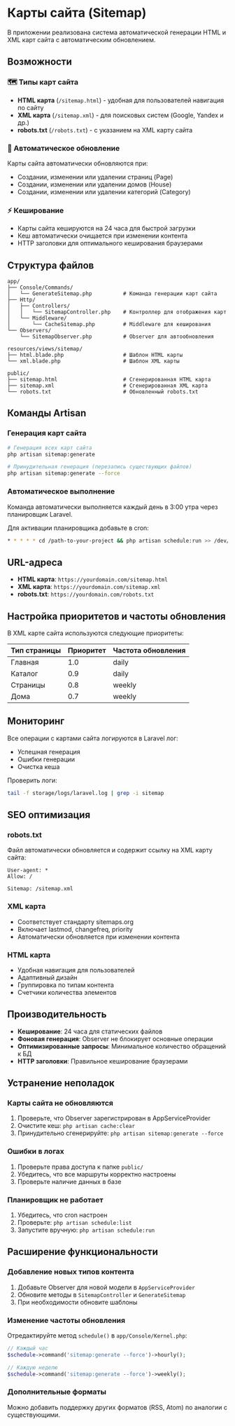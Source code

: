 # Карты сайта (Sitemap)

В приложении реализована система автоматической генерации HTML и XML карт сайта с автоматическим обновлением.

## Возможности

### 🗺️ Типы карт сайта
- **HTML карта** (`/sitemap.html`) - удобная для пользователей навигация по сайту
- **XML карта** (`/sitemap.xml`) - для поисковых систем (Google, Yandex и др.)
- **robots.txt** (`/robots.txt`) - с указанием на XML карту сайта

### 🔄 Автоматическое обновление
Карты сайта автоматически обновляются при:
- Создании, изменении или удалении страниц (Page)
- Создании, изменении или удалении домов (House)
- Создании, изменении или удалении категорий (Category)

### ⚡ Кеширование
- Карты сайта кешируются на 24 часа для быстрой загрузки
- Кеш автоматически очищается при изменении контента
- HTTP заголовки для оптимального кеширования браузерами

## Структура файлов

```
app/
├── Console/Commands/
│   └── GenerateSitemap.php          # Команда генерации карт сайта
├── Http/
│   ├── Controllers/
│   │   └── SitemapController.php    # Контроллер для отображения карт
│   └── Middleware/
│       └── CacheSitemap.php         # Middleware для кеширования
└── Observers/
    └── SitemapObserver.php          # Observer для автообновления

resources/views/sitemap/
├── html.blade.php                   # Шаблон HTML карты
└── xml.blade.php                    # Шаблон XML карты

public/
├── sitemap.html                     # Сгенерированная HTML карта
├── sitemap.xml                      # Сгенерированная XML карта
└── robots.txt                       # Обновленный robots.txt
```

## Команды Artisan

### Генерация карт сайта
```bash
# Генерация всех карт сайта
php artisan sitemap:generate

# Принудительная генерация (перезапись существующих файлов)
php artisan sitemap:generate --force
```

### Автоматическое выполнение
Команда автоматически выполняется каждый день в 3:00 утра через планировщик Laravel.

Для активации планировщика добавьте в cron:
```bash
* * * * * cd /path-to-your-project && php artisan schedule:run >> /dev/null 2>&1
```

## URL-адреса

- **HTML карта**: `https://yourdomain.com/sitemap.html`
- **XML карта**: `https://yourdomain.com/sitemap.xml`
- **robots.txt**: `https://yourdomain.com/robots.txt`

## Настройка приоритетов и частоты обновления

В XML карте сайта используются следующие приоритеты:

| Тип страницы | Приоритет | Частота обновления |
|--------------|-----------|--------------------|
| Главная      | 1.0       | daily              |
| Каталог      | 0.9       | daily              |
| Страницы     | 0.8       | weekly             |
| Дома         | 0.7       | weekly             |

## Мониторинг

Все операции с картами сайта логируются в Laravel лог:
- Успешная генерация
- Ошибки генерации
- Очистка кеша

Проверить логи:
```bash
tail -f storage/logs/laravel.log | grep -i sitemap
```

## SEO оптимизация

### robots.txt
Файл автоматически обновляется и содержит ссылку на XML карту сайта:
```
User-agent: *
Allow: /

Sitemap: /sitemap.xml
```

### XML карта
- Соответствует стандарту sitemaps.org
- Включает lastmod, changefreq, priority
- Автоматически обновляется при изменении контента

### HTML карта
- Удобная навигация для пользователей
- Адаптивный дизайн
- Группировка по типам контента
- Счетчики количества элементов

## Производительность

- **Кеширование**: 24 часа для статических файлов
- **Фоновая генерация**: Observer не блокирует основные операции
- **Оптимизированные запросы**: Минимальное количество обращений к БД
- **HTTP заголовки**: Правильное кеширование браузерами

## Устранение неполадок

### Карты сайта не обновляются
1. Проверьте, что Observer зарегистрирован в AppServiceProvider
2. Очистите кеш: `php artisan cache:clear`
3. Принудительно сгенерируйте: `php artisan sitemap:generate --force`

### Ошибки в логах
1. Проверьте права доступа к папке `public/`
2. Убедитесь, что все маршруты корректно настроены
3. Проверьте наличие данных в базе

### Планировщик не работает
1. Убедитесь, что cron настроен
2. Проверьте: `php artisan schedule:list`
3. Запустите вручную: `php artisan schedule:run`

## Расширение функциональности

### Добавление новых типов контента
1. Добавьте Observer для новой модели в `AppServiceProvider`
2. Обновите методы в `SitemapController` и `GenerateSitemap`
3. При необходимости обновите шаблоны

### Изменение частоты обновления
Отредактируйте метод `schedule()` в `app/Console/Kernel.php`:
```php
// Каждый час
$schedule->command('sitemap:generate --force')->hourly();

// Каждую неделю
$schedule->command('sitemap:generate --force')->weekly();
```

### Дополнительные форматы
Можно добавить поддержку других форматов (RSS, Atom) по аналогии с существующими.